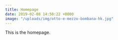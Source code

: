 ```yaml
---
title: Homepage
date: 2019-02-08 14:50:22 +0000
image: "/uploads/img/otto-e-mezzo-bombana-hk.jpg"
---
```

This is the homepage.